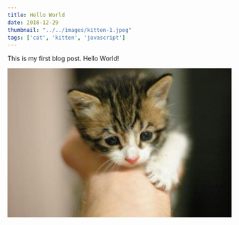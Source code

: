 ```yaml
---
title: Hello World
date: 2018-12-29
thumbnail: "../../images/kitten-1.jpeg"
tags: ['cat', 'kitten', 'javascript']
---
```


This is my first blog post. Hello World!

![Kitten One](../../images/kitten-1.jpeg)